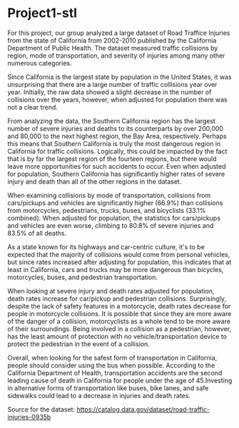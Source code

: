 # Project1-stl

For this project, our group analyzed a large dataset of Road Traffice Injuries from the state of California from 2002-2010 published by the California Department of Public Health. The dataset measured traffic collisions by region, mode of transportation, and severity of injuries among many other numerous categories.

Since California is the largest state by population in the United States, it was unsurprising that there are a large number of traffic collisions year over year. Initially, the raw data showed a slight decrease in the number of collisions over the years, however, when adjusted for population there was not a clear trend.

From analyzing the data, the Southern California region has the largest number of severe injuries and deaths to its counterparts by over 200,000 and 80,000 to the next highest region, the Bay Area, respectively. Perhaps this means that Southern California is truly the most dangerous region in California for traffic collisions. Logically, this could be impacted by the fact that is by far the largest region of the fourteen regions, but there would leave more opportunities for such accidents to occur. Even when adjusted for population, Southern California has significantly higher rates of severe injury and death than all of the other regions in the dataset.

When examining collisions by mode of transportation, collisions from cars/pickups and vehicles are significantly higher (66.9%) than collisions from motorcycles, pedestrians, trucks, buses, and bicyclists (33.1% combined). When adjusted for population, the statistics for cars/pickups and vehicles are even worse, climbing to 80.8% of severe injuries and 83.5% of all deaths.

As a state known for its highways and car-centric culture, it's to be expected that the majority of collisions would come from personal vehicles, but since rates increased after adjusting for population, this indicates that at least in California, cars and trucks may be more dangerous than bicycles, motorcycles, buses, and pedestrian transportation.

When looking at severe injury and death rates adjusted for population, death rates increase for car/pickup and pedestrian collisions. Surprisingly, despite the lack of safety features in a motorcycle, death rates decrease for people in motorcycle collisions. It is possible that since they are more aware of the danger of a collision, motorcyclists as a whole tend to be more aware of their surroundings. Being involved in a collision as a pedestrian, however, has the least amount of protection with no vehicle/transportation device to protect the pedestrian in the event of a collision.

Overall, when looking for the safest form of transportation in California, people should consider using the bus when possible. According to the California Department of Health, transportation accidents are the second leading cause of death in California for people under the age of 45.Investing in alternative forms of transportation like buses, bike lanes, and safe sidewalks could lead to a decrease in injuries and death rates. 

Source for the dataset: https://catalog.data.gov/dataset/road-traffic-injuries-0935b
